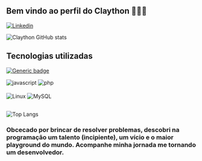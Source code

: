 ## Bem vindo ao perfil do Claython 🧙🏽‍♂️
[![Linkedin](https://img.shields.io/badge/LinkedIn-0077B5?style=for-the-badge&logo=linkedin&logoColor=white)](https://www.linkedin.com/in/claython-remboski-742503182)

![Claython GitHub stats](https://github-readme-stats.vercel.app/api?username=claythonRemboski&show_icons=true&theme=dracula)

## Tecnologias utilizadas

[![Generic badge](https://img.shields.io/badge/N8N-AUTOMATION-orange.svg)](https://shields.io/)

<div style="display: inline_block">
    <img align="center" alt="javascript" src="https://img.shields.io/badge/JavaScript-F7DF1E?style=for-the-badge&logo=javascript&logoColor=black" />
    <img align="center" alt="php" src="https://img.shields.io/badge/PHP-777BB4?style=for-the-badge&logo=php&logoColor=white" /><br/><br/>
    <img align="center" alt="Linux" src="https://img.shields.io/badge/Linux-FCC624?style=for-the-badge&logo=linux&logoColor=black" />
    <img align="center" alt="MySQL" src="https://img.shields.io/badge/MySQL-005C84?style=for-the-badge&logo=mysql&logoColor=white" />
    
</div>
<br/>

![Top Langs](https://github-readme-stats.vercel.app/api/top-langs/?username=claythonRemboski&layout=compact)

### Obcecado por brincar de resolver problemas, descobri na programação um talento (incipiente), um vício e o maior playground do mundo. Acompanhe minha jornada me tornando um desenvolvedor.

